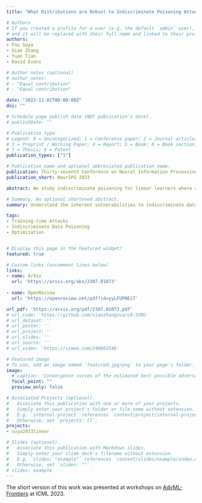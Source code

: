 ```yaml
---
title: "What Distributions are Robust to Indiscriminate Poisoning Attacks for Linear Learners?"

# Authors
# If you created a profile for a user (e.g. the default `admin` user), write the username (folder name) here 
# and it will be replaced with their full name and linked to their profile.
authors:
- Fnu Suya
- Xiao Zhang
- Yuan Tian
- David Evans

# Author notes (optional)
# author_notes:
# - "Equal contribution"
# - "Equal contribution"

date: "2023-11-02T00:00:00Z"
doi: ""

# Schedule page publish date (NOT publication's date).
# publishDate: ""

# Publication type.
# Legend: 0 = Uncategorized; 1 = Conference paper; 2 = Journal article;
# 3 = Preprint / Working Paper; 4 = Report; 5 = Book; 6 = Book section;
# 7 = Thesis; 8 = Patent
publication_types: ["1"]

# Publication name and optional abbreviated publication name.
publication: Thirty-seventh Conference on Neural Information Processing Systems
publication_short: NeurIPS 2023

abstract: We study indiscriminate poisoning for linear learners where an adversary injects a few crafted examples into the training data with the goal of forcing the induced model to incur higher test error. Inspired by the observation that linear learners on some datasets are able to resist the best known attacks even without any defenses, we further investigate whether datasets can be inherently robust to indiscriminate poisoning attacks for linear learners. For theoretical Gaussian distributions, we rigorously characterize the behavior of an optimal poisoning attack, defined as the poisoning strategy that attains the maximum risk of the induced model at a given poisoning budget. Our results prove that linear learners can indeed be robust to indiscriminate poisoning if the class-wise data distributions are well-separated with low variance and the size of the constraint set containing all permissible poisoning points is also small. These findings largely explain the drastic variation in empirical attack performance of the state-of-the-art poisoning attacks on linear learners across benchmark datasets, making an important initial step towards understanding the underlying reasons some learning tasks are vulnerable to data poisoning attacks.

# Summary. An optional shortened abstract.
summary: Understand the inherent vulnerabilities to indiscriminate data poisoning attacks for linear learners by studying the optimal poisoning strategy from the perspective of data distribution.

tags: 
- Training-time Attacks
- Indiscriminate Data Poisoning 
- Optimization


# Display this page in the Featured widget?
featured: true

# Custom links (uncomment lines below)
links:
- name: ArXiv
  url: 'https://arxiv.org/abs/2307.01073'
  
- name: OpenReview
  url: 'https://openreview.net/pdf?id=yyLFUPNEiT'

url_pdf: 'https://arxiv.org/pdf/2307.01073.pdf'
# url_code: 'https://github.com/xiaozhanguva/LR-SVRG'
# url_dataset: ''
# url_poster: ''
# url_project: ''
# url_slides: ''
# url_source: ''
# url_video: 'https://vimeo.com/240662546'

# Featured image
# To use, add an image named `featured.jpg/png` to your page's folder. 
image:
  # caption: 'Convergence curves of the estimated best possible adversarial risk'
  focal_point: ""
  preview_only: false

# Associated Projects (optional).
#   Associate this publication with one or more of your projects.
#   Simply enter your project's folder or file name without extension.
#   E.g. `internal-project` references `content/project/internal-project/index.md`.
#   Otherwise, set `projects: []`.
projects:
- suya2023linear

# Slides (optional).
#   Associate this publication with Markdown slides.
#   Simply enter your slide deck's filename without extension.
#   E.g. `slides: "example"` references `content/slides/example/index.md`.
#   Otherwise, set `slides: ""`.
# slides: example
---
```

The short version of this work was presented at workshops on [AdvML-Frontiers](https://advml-frontier.github.io/) at ICML 2023. 

<!-- {{% callout note %}}
Click the *Cite* button above to demo the feature to enable visitors to import publication metadata into their reference management software.
{{% /callout %}}

{{% callout note %}}
Create your slides in Markdown - click the *Slides* button to check out the example.
{{% /callout %}}

Supplementary notes can be added here, including [code, math, and images](https://wowchemy.com/docs/writing-markdown-latex/). -->
